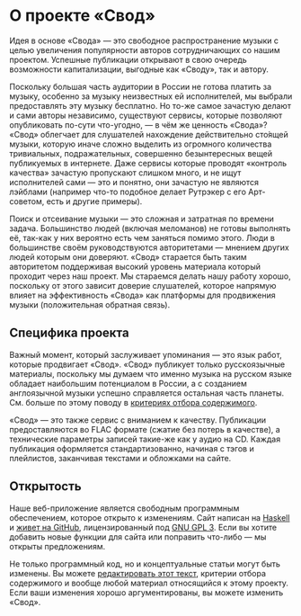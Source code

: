 # О проекте «Свод»

Идея в основе «Свода» — это свободное распространение музыки с целью
увеличения популярности авторов сотрудничающих со нашим проектом. Успешные
публикации открывают в свою очередь возможности капитализации, выгодные как
«Своду», так и автору.

Поскольку большая часть аудитории в России не готова платить за музыку,
особенно за музыку неизвестных ей исполнителей, мы выбрали предоставлять эту
музыку бесплатно. Но то-же самое зачастую делают и сами авторы независимо,
существуют сервисы, которые позволяют опубликовать по-сути что-угодно, — в
чём же ценность «Свода»? «Свод» облегчает для слушателей нахождение
действительно сто́ящей музыки, которую иначе сложно выделить из огромного
количества тривиальных, подражательных, совершенно безынтересных вещей
публикуемых в интернете. Даже сервисы которые проводят «контроль качества»
зачастую пропускают слишком много, и не ищут исполнителей сами — это и
понятно, они зачастую не являются лэйблами (например что-то подобное делает
Рутрэкер с его Арт-советом, есть и другие примеры).

Поиск и отсеивание музыки — это сложная и затратная по времени задача.
Большинство людей (включая меломанов) не готовы выполнять её, так-как у них
вероятно есть чем заняться помимо этого. Люди в большинстве своём
руководствуются авторитетами — мнением других людей которым они доверяют.
«Свод» старается быть таким авторитетом поддерживая высокий уровень
материала который проходит через наш проект. Мы стараемся делать нашу работу
хорошо, поскольку от этого зависит доверие слушателей, которое напрямую
влияет на эффективность «Свода» как платформы для продвижения музыки
(положительная обратная связь).

## Специфика проекта

Важный момент, который заслуживает упоминания — это язык работ, которые
продвигает «Свод». «Свод» публикует только русскоязычные материалы,
поскольку мы думаем что именно музыка на русском языке обладает наибольшим
потенциалом в России, а с созданием англоязычной музыки успешно справляется
остальная часть планеты. См. больше по этому поводу в
[критериях отбора содержимого](InfoContentR).

«Свод» — это также сервис с вниманием к качеству. Публикации предоставляются
во FLAC формате (сжатие без потерь в качестве), а технические параметры
записей такие-же как у аудио на CD. Каждая публикация оформляется
стандартизованно, начиная с тэгов и плейлистов, заканчивая текстами и
обложками на сайте.

## Открытость

Наше веб-приложение является свободным программным обеспечением, которое
открыто к изменениям. Сайт написан на [Haskell](https://haskell.org) и
[живет на GitHub](https://github.com/svod-music), лицензированный под
[GNU GPL 3](https://www.gnu.org/licenses/gpl-3.0.ru.html). Если вы хотите
добавить новые функции для сайта или поправить что-либо — мы открыты
предложениям.

Не только программный код, но и концептуальные статьи могут быть изменены.
Вы можете
[редактировать этот текст](https://github.com/svod-music/svod-concepts),
критерии отбора содержимого и вообще любой материал относящийся к этому
проекту. Если ваши изменения хорошо аргументированы, вы можете изменить
«Свод».
